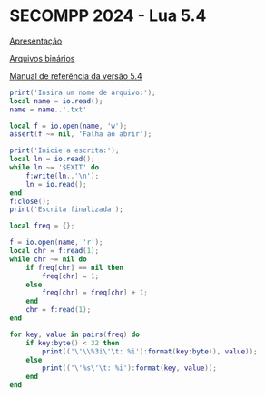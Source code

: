 # SECOMPP 2024 - Lua 5.4
[Apresentação](https://docs.google.com/presentation/d/10d6hB7PZQrErfJ_yd9yudUiya_61jO63DfGljCeckw0/edit?usp=sharing)

[Arquivos binários](https://luabinaries.sourceforge.net/download.html)

[Manual de referência da versão 5.4](https://lua.org/manual/5.4/)

```lua
print('Insira um nome de arquivo:');
local name = io.read();
name = name..'.txt'

local f = io.open(name, 'w');
assert(f ~= nil, 'Falha ao abrir');

print('Inicie a escrita:');
local ln = io.read();
while ln ~= '$EXIT' do
    f:write(ln..'\n');
    ln = io.read();
end
f:close();
print('Escrita finalizada');

local freq = {};

f = io.open(name, 'r');
local chr = f:read(1);
while chr ~= nil do
    if freq[chr] == nil then
        freq[chr] = 1;
    else
        freq[chr] = freq[chr] + 1;
    end
    chr = f:read(1);
end

for key, value in pairs(freq) do
    if key:byte() < 32 then
        print(('\'\\%3i\'\t: %i'):format(key:byte(), value));
    else
        print(('\'%s\'\t: %i'):format(key, value));
    end
end
```
